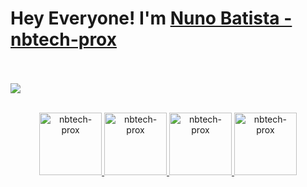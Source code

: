 # Hey Everyone! I'm [Nuno Batista - nbtech-prox](https://github.com/nbtech-prox)
<br><br>
![](https://github.com/amandewatnitrr/amandewatnitrr/blob/main/header_.png)
<br><br>
<p align="center">
<a href="https://github.com/nbtech-prox">
  <img margin-left="100px" alt="nbtech-prox" width="100px" src="https://img.shields.io/badge/GitHub-100000?style=for-the-badge&logo=github&logoColor=white" />
</a>
<a href="https://www.facebook.com/NBon.informatica">
  <img alt="nbtech-prox" width="100px" src="https://img.shields.io/badge/Facebook-1877F2?style=for-the-badge&logo=facebook&logoColor=white" />
</a>
<a href="https://www.instagram.com/nbon.informatica/">
  <img alt="nbtech-prox" width="100px" src="https://img.shields.io/badge/Instagram-E4405F?style=for-the-badge&logo=instagram&logoColor=white" />
</a>
<a href="https://www.tiktok.com/@nuno.batista27">
  <img alt="nbtech-prox" width="100px" src="https://img.shields.io/badge/TikTok-000000?style=for-the-badge&logo=tiktok&logoColor=white" />
</a>
</p>

